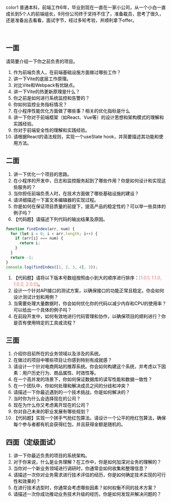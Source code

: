 <br/>color1
<font style="color:rgb(0, 0, 0);">普通本科，前端工作6年，毕业到现在一直在一家小公司，从一个小白一直成长到5个人的前端组长，9月份公司终于坚持不住了，准备裁员，思考了很久，还是准备出去看看，面试字节，经过多轮考验，并顺利拿下offer。</font>

<br/>

## 一面
<font style="color:rgb(0, 0, 0);">请简要介绍一下你之前负责的项目。</font>

1. <font style="color:rgb(1, 1, 1);">作为前端负责人，在前端基础设施方面做过哪些工作？</font>
2. <font style="color:rgb(1, 1, 1);">讲一下Vite的底层工作原理。</font>
3. <font style="color:rgb(1, 1, 1);">对比Vite和Webpack有优缺点。</font>
4. <font style="color:rgb(1, 1, 1);">讲一下Vite的热更新原理是什么？</font>
5. <font style="color:rgb(1, 1, 1);">你之前是如何进行系统监控和告警的？</font>
6. <font style="color:rgb(1, 1, 1);">你如何监控业务指标情况？</font>
7. <font style="color:rgb(1, 1, 1);">在小程序性能优化方面做了哪些事？相关的优化指标是什么</font>
8. <font style="color:rgb(1, 1, 1);">讲一下你对于前端框架（如React、Vue等）的设计思想和架构模式的理解和实践经验。</font>
9. <font style="color:rgb(1, 1, 1);">你对于前端安全性的理解和实践经验。</font>
10. <font style="color:rgb(1, 1, 1);">请根据React的语法规则，实现一个useState hook，并简要描述其功能和使用方法。</font>

## 二面
1. <font style="color:rgb(1, 1, 1);">讲一下优化一个项目的思路。</font>
2. <font style="color:rgb(1, 1, 1);">在小程序的开发中，日志和监控服务起到了哪些作用？你是如何设计和实现这些服务的？</font>
3. <font style="color:rgb(1, 1, 1);">当你担任前端负责人时，在技术方面做了哪些基础设施的建设？</font>
4. <font style="color:rgb(1, 1, 1);">请详细描述一下富文本编辑器的实现过程。</font>
5. <font style="color:rgb(1, 1, 1);">你是如何在保证项目质量的前提下，提高产品的稳定性的？可以举一些具体的例子吗？</font>
6. <font style="color:rgb(1, 1, 1);">【代码题】请描述下列代码的输出结果及原因。</font>

```javascript
function findIndex(arr, num) {  
  for (let i = 0; i < arr.length; i++) {  
    if (arr[i] === num) {  
      return i;  
    }  
  }  
  return -1;  
}  
console.log(findIndex([1, 2, 3, 4], 3));
```

1. <font style="color:rgb(1, 1, 1);">【代码题】请将以下版本号数组按照由小到大的顺序进行排序：</font><font style="color:rgb(239, 112, 96);">[1.0.1, 1.1.0, 1.0.2, 2.0.0]</font><font style="color:rgb(1, 1, 1);">。</font>
2. <font style="color:rgb(1, 1, 1);">设计一个针对API接口的测试方案，以确保接口的功能正常且稳定。你会如何设计测试计划和用例？</font>
3. <font style="color:rgb(1, 1, 1);">当需要处理大量数据时，你会如何优化你的代码以减少内存和CPU的使用率？可以给出一个具体的例子吗？</font>
4. <font style="color:rgb(1, 1, 1);">在前段开发中，如何有效地进行代码管理和协作，以确保项目的顺利进行？你是否有使用特定的工具或流程？</font>

## 三面
1. <font style="color:rgb(1, 1, 1);">介绍你目前所在的业务领域以及涉及的系统。</font>
2. <font style="color:rgb(1, 1, 1);">在做过的项目中哪些项目让你感到特别有成就感？</font>
3. <font style="color:rgb(1, 1, 1);">请设计一个针对电商网站的推荐系统。你会如何构建这个系统，并考虑以下因素：用户历史行为、商品属性、时效性等。</font>
4. <font style="color:rgb(1, 1, 1);">在一个高并发的场景下，你如何保证数据库的读写性能和数据一致性？</font>
5. <font style="color:rgb(1, 1, 1);">在一个团队中，你如何处理和解决成员之间的分歧和冲突？</font>
6. <font style="color:rgb(1, 1, 1);">请描述一下你最近遇到的一个技术挑战，你是如何解决的？</font>
7. <font style="color:rgb(1, 1, 1);">当时你为什么会选择现在的公司？</font>
8. <font style="color:rgb(1, 1, 1);">现在为什么你又考虑离开现在的公司？</font>
9. <font style="color:rgb(1, 1, 1);">你对自己未来的职业发展有哪些规划？</font>
10. <font style="color:rgb(1, 1, 1);">【代码题】实现一个拼手气抢红包算法。请设计一个公平的抢红包算法，确保每个参与者都有机会获得红包，并且获得金额是随机的。</font>

## 四面（定级面试）
1. <font style="color:rgb(1, 1, 1);">讲一下你最近负责的项目的系统架构。</font>
2. <font style="color:rgb(1, 1, 1);">对于你来说，什么是业务理解？在工作中，你是如何加深对业务的理解的？</font>
3. <font style="color:rgb(1, 1, 1);">当你对一个新业务领域进行调研时，你通常会如何收集和整理信息？</font>
4. <font style="color:rgb(1, 1, 1);">请描述一次你对业务需求进行技术评估的经历，你是如何确定技术实现的可行性和效果的？</font>
5. <font style="color:rgb(1, 1, 1);">在进行技术选型时，你通常会考虑哪些因素？如何权衡不同的技术方案？</font>
6. <font style="color:rgb(1, 1, 1);">请描述一次你成功推动业务技术升级的经历，你是如何发现并解决问题的？</font>

